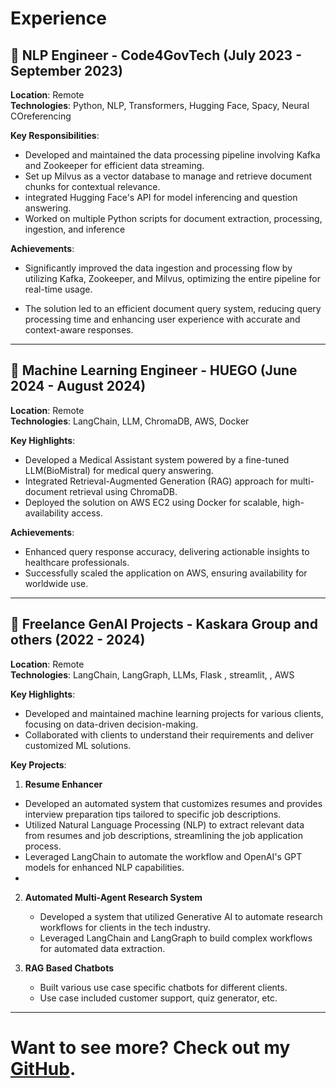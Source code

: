 # Experience



## 🏢 NLP Engineer - Code4GovTech (July 2023 - September 2023)

**Location**: Remote  
**Technologies**: Python, NLP, Transformers, Hugging Face, Spacy, Neural COreferencing  

**Key Responsibilities**:  
- Developed and maintained the data processing pipeline involving Kafka and Zookeeper for efficient data streaming.
- Set up Milvus as a vector database to manage and retrieve document chunks for contextual relevance. 
- integrated Hugging Face's API for model inferencing and question answering.
- Worked on multiple Python scripts for document extraction, processing, ingestion, and inference

**Achievements**:  
- Significantly improved the data ingestion and processing flow by utilizing Kafka, Zookeeper, and Milvus, optimizing the entire pipeline for real-time usage.

- The solution led to an efficient document query system, reducing query processing time and enhancing user experience with accurate and context-aware responses.

---


## 🏢 Machine Learning Engineer - HUEGO (June 2024 - August 2024)

**Location**: Remote  
**Technologies**:  LangChain, LLM, ChromaDB, AWS, Docker

**Key Highlights**:  
- Developed a Medical Assistant system powered by a fine-tuned LLM(BioMistral) for medical query answering.  
- Integrated Retrieval-Augmented Generation (RAG) approach for multi-document retrieval using ChromaDB.  
- Deployed the solution on AWS EC2 using Docker for scalable, high-availability access.

**Achievements**:  
- Enhanced query response accuracy, delivering actionable insights to healthcare professionals. 
- Successfully scaled the application on AWS, ensuring availability for worldwide use.

---

## 🏢 Freelance GenAI Projects - Kaskara Group and others (2022 - 2024)

**Location**: Remote  
**Technologies**: LangChain, LangGraph, LLMs, Flask , streamlit, , AWS 

**Key Highlights**:  
- Developed and maintained machine learning projects for various clients, focusing on data-driven decision-making.  
- Collaborated with clients to understand their requirements and deliver customized ML solutions.  

**Key Projects**:  
1. **Resume Enhancer**
  - Developed an automated system that customizes resumes and provides interview preparation tips tailored to specific job descriptions.  
  - Utilized Natural Language Processing (NLP) to extract relevant data from resumes and job descriptions, streamlining the job application process.  
  - Leveraged LangChain to automate the workflow and OpenAI's GPT models for enhanced NLP capabilities.
  - 
2. **Automated Multi-Agent Research System**  
   - Developed a system that utilized Generative AI to automate research workflows for clients in the tech industry.  
   - Leveraged LangChain and LangGraph to build complex workflows for automated data extraction.  

3. **RAG Based Chatbots**  
   - Built various use case specific chatbots for different clients.  
   - Use case included customer support, quiz generator, etc.  


---

# Want to see more? Check out my [GitHub](https://github.com/divyansh-tripathi7).
